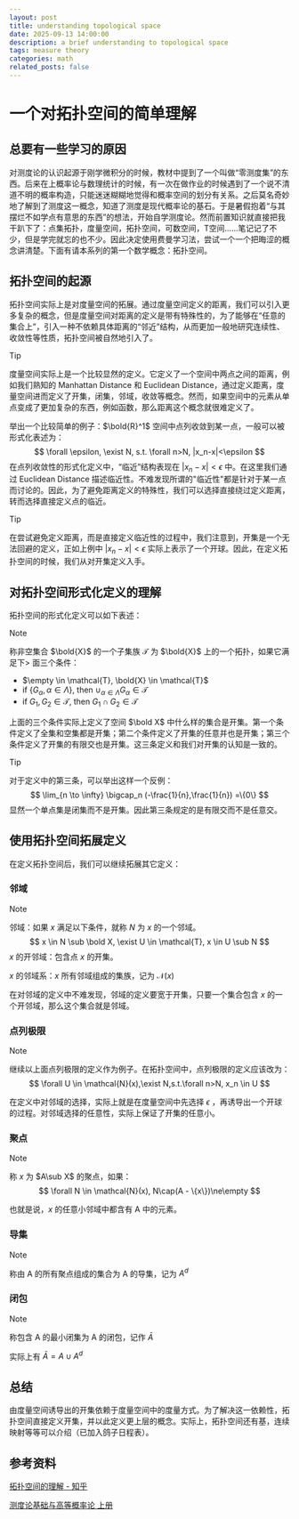 ```yaml
---
layout: post
title: understanding topological space
date: 2025-09-13 14:00:00
description: a brief understanding to topological space
tags: measure theory
categories: math
related_posts: false
---
```



# 一个对拓扑空间的简单理解

## 总要有一些学习的原因

对测度论的认识起源于刚学微积分的时候，教材中提到了一个叫做“零测度集”的东西。后来在上概率论与数理统计的时候，有一次在做作业的时候遇到了一个说不清道不明的概率构造，只能迷迷糊糊地觉得和概率空间的划分有关系。之后莫名奇妙地了解到了测度这一概念，知道了测度是现代概率论的基石。于是暑假抱着“与其摆烂不如学点有意思的东西”的想法，开始自学测度论。然而前置知识就直接把我干趴下了：点集拓扑，度量空间，拓扑空间，可数空间，T空间......笔记记了不少，但是学完就忘的也不少。因此决定使用费曼学习法，尝试一个一个把晦涩的概念讲清楚。下面有请本系列的第一个数学概念：拓扑空间。

## 拓扑空间的起源

拓扑空间实际上是对度量空间的拓展。通过度量空间定义的距离，我们可以引入更多复杂的概念，但是度量空间对距离的定义是带有特殊性的，为了能够在“任意的集合上”，引入一种不依赖具体距离的“邻近”结构，从而更加一般地研究连续性、收敛性等性质，拓扑空间被自然地引入了。

> [!tip]
>
> 度量空间实际上是一个比较显然的定义。它定义了一个空间中两点之间的距离，例如我们熟知的 Manhattan Distance 和 Euclidean Distance，通过定义距离，度量空间进而定义了开集，闭集，邻域，收敛等概念。然而，如果空间中的元素从单点变成了更加复杂的东西，例如函数，那么距离这个概念就很难定义了。

举出一个比较简单的例子：$\bold{R}^1$ 空间中点列收敛到某一点，一般可以被形式化表述为：
$$
\forall \epsilon, \exist N, s.t. \forall n>N, |x_n-x|<\epsilon
$$
在点列收敛性的形式化定义中，“临近”结构表现在 $|x_n-x|<\epsilon$ 中。在这里我们通过 Euclidean Distance 描述临近性。不难发现所谓的"临近性"都是针对于某一点而讨论的。因此，为了避免距离定义的特殊性，我们可以选择直接绕过定义距离，转而选择直接定义点的临近。

>[!tip]
>
>在尝试避免定义距离，而是直接定义临近性的过程中，我们注意到，开集是一个无法回避的定义，正如上例中 $|x_n-x|<\epsilon$ 实际上表示了一个开球。因此，在定义拓扑空间的时候，我们从对开集定义入手。

## 对拓扑空间形式化定义的理解

拓扑空间的形式化定义可以如下表述：

> [!note]
>
> 称非空集合 $\bold{X}$ 的一个子集族 $\mathcal{T}$ 为 $\bold{X}$ 上的一个拓扑，如果它满足下> 面三个条件：
> 
> - $\empty \in \mathcal{T}, \bold{X} \in \mathcal{T}$ 
> - if $\{G_\alpha, \alpha \in \Lambda\}$, then  $\cup_{\alpha \in \Lambda}G_\alpha \in \mathcal{T}$
>- if $G_1, G_2 \in \mathcal{T}$, then $G_1 \cap G_2 \in \mathcal{T}$

上面的三个条件实际上定义了空间 $\bold X$ 中什么样的集合是开集。第一个条件定义了全集和空集都是开集；第二个条件定义了开集的任意并也是开集；第三个条件定义了开集的有限交也是开集。这三条定义和我们对开集的认知是一致的。

> [!tip]
>
> 对于定义中的第三条，可以举出这样一个反例：
> $$
> \lim_{n \to \infty} \bigcap_n (-\frac{1}{n},\frac{1}{n}) =\{0\}
> $$
> 显然一个单点集是闭集而不是开集。因此第三条规定的是有限交而不是任意交。

## 使用拓扑空间拓展定义



在定义拓扑空间后，我们可以继续拓展其它定义：

### 邻域

> [!note]
>
> 邻域：如果 $x$ 满足以下条件，就称 $N$ 为 $x$ 的一个邻域。
> $$
> x \in N \sub \bold X,  \exist U \in \mathcal{T}, x \in U \sub N
> $$
> $x$ 的开邻域：包含点 $x$ 的开集。
>
> $x$ 的邻域系：$x$ 所有邻域组成的集族，记为 $\mathcal{N}(x)$

在对邻域的定义中不难发现，邻域的定义要宽于开集，只要一个集合包含 $x$ 的一个开邻域，那么这个集合就是邻域。

### 点列极限

> [!note]
>
>继续以上面点列极限的定义作为例子。在拓扑空间中，点列极限的定义应该改为：
>$$
\forall U \in \mathcal{N}(x),\exist N,s.t.\forall n>N, x_n \in U
$$

在定义中对邻域的选择，实际上就是在度量空间中先选择 $\epsilon$ ，再诱导出一个开球的过程。对邻域选择的任意性，实际上保证了开集的任意小。

### 聚点

> [!note]
>
> 称 $x$ 为 $A\sub X$ 的聚点，如果：
> $$
> \forall N \in \mathcal{N}(x), N\cap(A - \{x\})\ne\empty
> $$

也就是说，$x$ 的任意小邻域中都含有 A 中的元素。

### 导集

> [!note]
>
> 称由 A 的所有聚点组成的集合为 A 的导集，记为 $A^d$

### 闭包

> [!note]
>
> 称包含 A 的最小闭集为 A 的闭包，记作 $\bar{A}$

实际上有 $\bar{A}=A\cup A^d$

## 总结

由度量空间诱导出的开集依赖于度量空间中的度量方式。为了解决这一依赖性，拓扑空间直接定义开集，并以此定义更上层的概念。实际上，拓扑空间还有基，连续映射等等可以介绍（已加入鸽子日程表）。

## 参考资料

[拓扑空间的理解 - 知乎](https://zhuanlan.zhihu.com/p/470295420)

[测度论基础与高等概率论 上册](https://zh.z-library.sk/book/28300011/d48e26/测度论基础与高等概率论-上册.html)